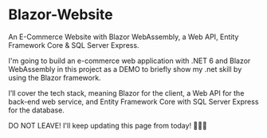 # Blazor-Website
An E-Commerce Website with Blazor WebAssembly, a Web API, Entity Framework Core &amp; SQL Server Express.


I'm going to build an e-commerce web application with .NET 6 and Blazor WebAssembly in this project as a DEMO to briefly show my .net skill by using the Blazor framework.

I’ll cover the tech stack, meaning Blazor for the client, a Web API for the back-end web service, and Entity Framework Core with SQL Server Express for the database.

DO NOT LEAVE! I'll keep updating this page from today! 🤪🤪🤪
